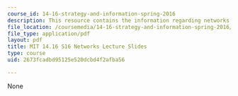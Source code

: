 ```yaml
---
course_id: 14-16-strategy-and-information-spring-2016
description: This resource contains the information regarding networks lecture slides.
file_location: /coursemedia/14-16-strategy-and-information-spring-2016/2673fcadbd95125e520dcbd4f2afba56_MIT14_16S16_networks.pdf
file_type: application/pdf
layout: pdf
title: MIT 14.16 S16 Networks Lecture Slides
type: course
uid: 2673fcadbd95125e520dcbd4f2afba56

---
```

None